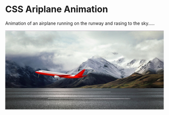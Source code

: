 # CSS Ariplane Animation
Animation of an airplane running on the runway and rasing to the sky.....


![Screnshot](https://github.com/aungnyeinchan351/CSSAirplaneanimation/blob/main/Screenshot%20from%202021-11-04%2010-38-36.png)
